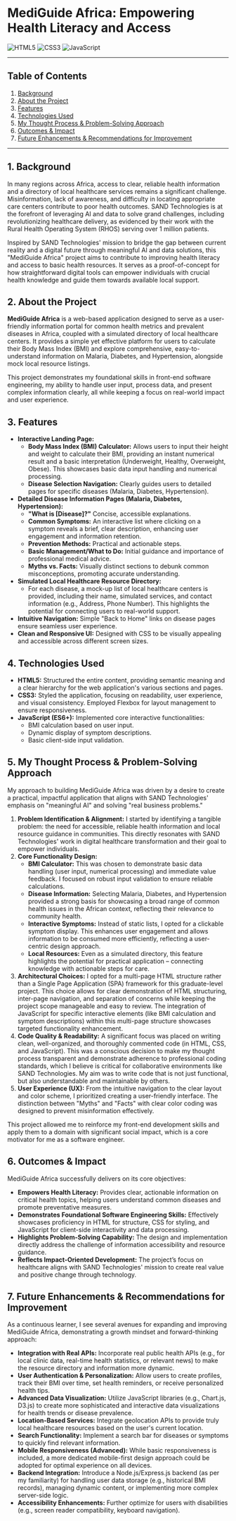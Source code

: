 # MediGuide Africa: Empowering Health Literacy and Access

![HTML5](https://img.shields.io/badge/html5-%23E34F26.svg?style=for-the-badge&logo=html5&logoColor=white)
![CSS3](https://img.shields.io/badge/css3-%231572B6.svg?style=for-the-badge&logo=css3&logoColor=white)
![JavaScript](https://img.shields.io/badge/javascript-%23323330.svg?style=for-the-badge&logo=javascript&logoColor=%23F7DF1E)

---

## Table of Contents
1.  [Background](#1-background)
2.  [About the Project](#2-about-the-project)
3.  [Features](#3-features)
4.  [Technologies Used](#4-technologies-used)
5.  [My Thought Process & Problem-Solving Approach](#5-my-thought-process--problem-solving-approach)
6.  [Outcomes & Impact](#6-outcomes--impact)
7.  [Future Enhancements & Recommendations for Improvement](#7-future-enhancements--recommendations-for-improvement)

---

## 1. Background

In many regions across Africa, access to clear, reliable health information and a directory of local healthcare services remains a significant challenge. Misinformation, lack of awareness, and difficulty in locating appropriate care centers contribute to poor health outcomes. SAND Technologies is at the forefront of leveraging AI and data to solve grand challenges, including revolutionizing healthcare delivery, as evidenced by their work with the Rural Health Operating System (RHOS) serving over 1 million patients.

Inspired by SAND Technologies' mission to bridge the gap between current reality and a digital future through meaningful AI and data solutions, this "MediGuide Africa" project aims to contribute to improving health literacy and access to basic health resources. It serves as a proof-of-concept for how straightforward digital tools can empower individuals with crucial health knowledge and guide them towards available local support.

## 2. About the Project

**MediGuide Africa** is a web-based application designed to serve as a user-friendly information portal for common health metrics and prevalent diseases in Africa, coupled with a simulated directory of local healthcare centers. It provides a simple yet effective platform for users to calculate their Body Mass Index (BMI) and explore comprehensive, easy-to-understand information on Malaria, Diabetes, and Hypertension, alongside mock local resource listings.

This project demonstrates my foundational skills in front-end software engineering, my ability to handle user input, process data, and present complex information clearly, all while keeping a focus on real-world impact and user experience.

## 3. Features

* **Interactive Landing Page:**
    * **Body Mass Index (BMI) Calculator:** Allows users to input their height and weight to calculate their BMI, providing an instant numerical result and a basic interpretation (Underweight, Healthy, Overweight, Obese). This showcases basic data input handling and numerical processing.
    * **Disease Selection Navigation:** Clearly guides users to detailed pages for specific diseases (Malaria, Diabetes, Hypertension).
* **Detailed Disease Information Pages (Malaria, Diabetes, Hypertension):**
    * **"What is [Disease]?"** Concise, accessible explanations.
    * **Common Symptoms:** An interactive list where clicking on a symptom reveals a brief, clear description, enhancing user engagement and information retention.
    * **Prevention Methods:** Practical and actionable steps.
    * **Basic Management/What to Do:** Initial guidance and importance of professional medical advice.
    * **Myths vs. Facts:** Visually distinct sections to debunk common misconceptions, promoting accurate understanding.
* **Simulated Local Healthcare Resource Directory:**
    * For each disease, a mock-up list of local healthcare centers is provided, including their name, simulated services, and contact information (e.g., Address, Phone Number). This highlights the potential for connecting users to real-world support.
* **Intuitive Navigation:** Simple "Back to Home" links on disease pages ensure seamless user experience.
* **Clean and Responsive UI:**  Designed with CSS to be visually appealing and accessible across different screen sizes.

## 4. Technologies Used

* **HTML5:** Structured the entire content, providing semantic meaning and a clear hierarchy for the web application's various sections and pages.
* **CSS3:** Styled the application, focusing on readability, user experience, and visual consistency. Employed Flexbox for layout management to ensure responsiveness.
* **JavaScript (ES6+):** Implemented core interactive functionalities:
    * BMI calculation based on user input.
    * Dynamic display of symptom descriptions.
    * Basic client-side input validation.

## 5. My Thought Process & Problem-Solving Approach

My approach to building MediGuide Africa was driven by a desire to create a practical, impactful application that aligns with SAND Technologies' emphasis on "meaningful AI" and solving "real business problems."

1.  **Problem Identification & Alignment:** I started by identifying a tangible problem: the need for accessible, reliable health information and local resource guidance in communities. This directly resonates with SAND Technologies' work in digital healthcare transformation and their goal to empower individuals.
2.  **Core Functionality Design:**
    * **BMI Calculator:** This was chosen to demonstrate basic data handling (user input, numerical processing) and immediate value feedback. I focused on robust input validation to ensure reliable calculations.
    * **Disease Information:** Selecting Malaria, Diabetes, and Hypertension provided a strong basis for showcasing a broad range of common health issues in the African context, reflecting their relevance to community health.
    * **Interactive Symptoms:** Instead of static lists, I opted for a clickable symptom display. This enhances user engagement and allows information to be consumed more efficiently, reflecting a user-centric design approach.
    * **Local Resources:** Even as a simulated directory, this feature highlights the potential for practical application – connecting knowledge with actionable steps for care.
3.  **Architectural Choices:** I opted for a multi-page HTML structure rather than a Single Page Application (SPA) framework for this graduate-level project. This choice allows for clear demonstration of HTML structuring, inter-page navigation, and separation of concerns while keeping the project scope manageable and easy to review. The integration of JavaScript for specific interactive elements (like BMI calculation and symptom descriptions) within this multi-page structure showcases targeted functionality enhancement.
4.  **Code Quality & Readability:** A significant focus was placed on writing clean, well-organized, and thoroughly commented code (in HTML, CSS, and JavaScript). This was a conscious decision to make my thought process transparent and demonstrate adherence to professional coding standards, which I believe is critical for collaborative environments like SAND Technologies. My aim was to write code that is not just functional, but also understandable and maintainable by others.
5.  **User Experience (UX):** From the intuitive navigation to the clear layout and color scheme, I prioritized creating a user-friendly interface. The distinction between "Myths" and "Facts" with clear color coding was designed to prevent misinformation effectively.

This project allowed me to reinforce my front-end development skills and apply them to a domain with significant social impact, which is a core motivator for me as a software engineer.

## 6. Outcomes & Impact

MediGuide Africa successfully delivers on its core objectives:

* **Empowers Health Literacy:** Provides clear, actionable information on critical health topics, helping users understand common diseases and promote preventative measures.
* **Demonstrates Foundational Software Engineering Skills:** Effectively showcases proficiency in HTML for structure, CSS for styling, and JavaScript for client-side interactivity and data processing.
* **Highlights Problem-Solving Capability:** The design and implementation directly address the challenge of information accessibility and resource guidance.
* **Reflects Impact-Oriented Development:** The project’s focus on healthcare aligns with SAND Technologies' mission to create real value and positive change through technology.

## 7. Future Enhancements & Recommendations for Improvement

As a continuous learner, I see several avenues for expanding and improving MediGuide Africa, demonstrating a growth mindset and forward-thinking approach:

* **Integration with Real APIs:** Incorporate real public health APIs (e.g., for local clinic data, real-time health statistics, or relevant news) to make the resource directory and information more dynamic.
* **User Authentication & Personalization:** Allow users to create profiles, track their BMI over time, set health reminders, or receive personalized health tips.
* **Advanced Data Visualization:** Utilize JavaScript libraries (e.g., Chart.js, D3.js) to create more sophisticated and interactive data visualizations for health trends or disease prevalence.
* **Location-Based Services:** Integrate geolocation APIs to provide truly local healthcare resources based on the user's current location.
* **Search Functionality:** Implement a search bar for diseases or symptoms to quickly find relevant information.
* **Mobile Responsiveness (Advanced):** While basic responsiveness is included, a more dedicated mobile-first design approach could be adopted for optimal experience on all devices.
* **Backend Integration:** Introduce a Node.js/Express.js backend (as per my familiarity) for handling user data storage (e.g., historical BMI records), managing dynamic content, or implementing more complex server-side logic.
* **Accessibility Enhancements:** Further optimize for users with disabilities (e.g., screen reader compatibility, keyboard navigation).
